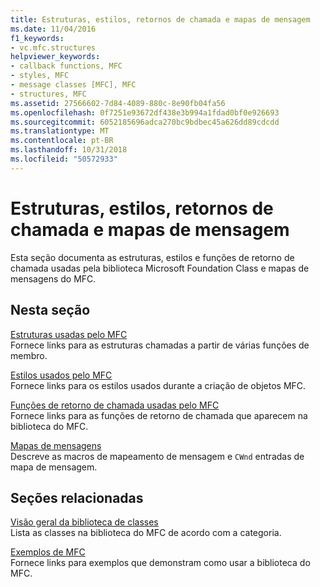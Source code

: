 ```yaml
---
title: Estruturas, estilos, retornos de chamada e mapas de mensagem
ms.date: 11/04/2016
f1_keywords:
- vc.mfc.structures
helpviewer_keywords:
- callback functions, MFC
- styles, MFC
- message classes [MFC], MFC
- structures, MFC
ms.assetid: 27566602-7d84-4089-880c-8e90fb04fa56
ms.openlocfilehash: 0f7251e93672df438e3b994a1fdad0bf0e926693
ms.sourcegitcommit: 6052185696adca270bc9bdbec45a626dd89cdcdd
ms.translationtype: MT
ms.contentlocale: pt-BR
ms.lasthandoff: 10/31/2018
ms.locfileid: "50572933"
---
```

# <a name="structures-styles-callbacks-and-message-maps"></a>Estruturas, estilos, retornos de chamada e mapas de mensagem

Esta seção documenta as estruturas, estilos e funções de retorno de chamada usadas pela biblioteca Microsoft Foundation Class e mapas de mensagens do MFC.

## <a name="in-this-section"></a>Nesta seção

[Estruturas usadas pelo MFC](../../mfc/reference/structures-used-by-mfc.md)<br/>
Fornece links para as estruturas chamadas a partir de várias funções de membro.

[Estilos usados pelo MFC](../../mfc/reference/styles-used-by-mfc.md)<br/>
Fornece links para os estilos usados durante a criação de objetos MFC.

[Funções de retorno de chamada usadas pelo MFC](../../mfc/reference/callback-functions-used-by-mfc.md)<br/>
Fornece links para as funções de retorno de chamada que aparecem na biblioteca do MFC.

[Mapas de mensagens](../../mfc/reference/message-maps-mfc.md)<br/>
Descreve as macros de mapeamento de mensagem e `CWnd` entradas de mapa de mensagem.

## <a name="related-sections"></a>Seções relacionadas

[Visão geral da biblioteca de classes](../../mfc/class-library-overview.md)<br/>
Lista as classes na biblioteca do MFC de acordo com a categoria.

[Exemplos de MFC](../../visual-cpp-samples.md)<br/>
Fornece links para exemplos que demonstram como usar a biblioteca do MFC.


